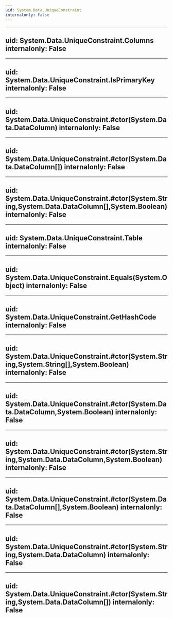 ```yaml
---
uid: System.Data.UniqueConstraint
internalonly: False
---
```


---
uid: System.Data.UniqueConstraint.Columns
internalonly: False
---

---
uid: System.Data.UniqueConstraint.IsPrimaryKey
internalonly: False
---

---
uid: System.Data.UniqueConstraint.#ctor(System.Data.DataColumn)
internalonly: False
---

---
uid: System.Data.UniqueConstraint.#ctor(System.Data.DataColumn[])
internalonly: False
---

---
uid: System.Data.UniqueConstraint.#ctor(System.String,System.Data.DataColumn[],System.Boolean)
internalonly: False
---

---
uid: System.Data.UniqueConstraint.Table
internalonly: False
---

---
uid: System.Data.UniqueConstraint.Equals(System.Object)
internalonly: False
---

---
uid: System.Data.UniqueConstraint.GetHashCode
internalonly: False
---

---
uid: System.Data.UniqueConstraint.#ctor(System.String,System.String[],System.Boolean)
internalonly: False
---

---
uid: System.Data.UniqueConstraint.#ctor(System.Data.DataColumn,System.Boolean)
internalonly: False
---

---
uid: System.Data.UniqueConstraint.#ctor(System.String,System.Data.DataColumn,System.Boolean)
internalonly: False
---

---
uid: System.Data.UniqueConstraint.#ctor(System.Data.DataColumn[],System.Boolean)
internalonly: False
---

---
uid: System.Data.UniqueConstraint.#ctor(System.String,System.Data.DataColumn)
internalonly: False
---

---
uid: System.Data.UniqueConstraint.#ctor(System.String,System.Data.DataColumn[])
internalonly: False
---
